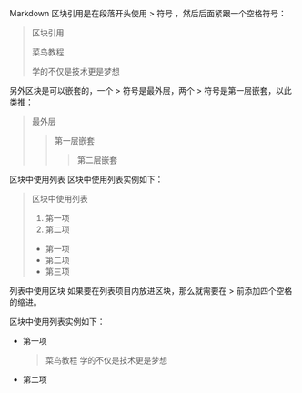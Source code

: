 Markdown 区块引用是在段落开头使用 > 符号 ，然后后面紧跟一个空格符号：

> 区块引用
>
> 菜鸟教程
>
> 学的不仅是技术更是梦想
>
>
另外区块是可以嵌套的，一个 > 符号是最外层，两个 > 符号是第一层嵌套，以此类推：
 
 > 最外层
 > > 第一层嵌套
 > > > 第二层嵌套


区块中使用列表
区块中使用列表实例如下：

> 区块中使用列表
> 1. 第一项
> 2. 第二项
> + 第一项
> + 第二项
> + 第三项


列表中使用区块
如果要在列表项目内放进区块，那么就需要在 > 前添加四个空格的缩进。

区块中使用列表实例如下：

* 第一项
    > 菜鸟教程
    > 学的不仅是技术更是梦想
* 第二项